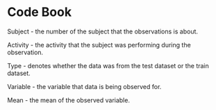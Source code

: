 # Code Book  

Subject - the number of the subject that the observations is about.  
 
Activity - the activity that the subject was performing during the observation.  

Type - denotes whether the data was from the test dataset or the train dataset.  

Variable - the variable that data is being observed for.  

Mean - the mean of the observed variable.  